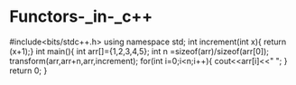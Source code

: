 # Functors-_in-_c++
#include<bits/stdc++.h>
using namespace std;
int increment(int x){
return (x+1);}
int main(){
int arr[]={1,2,3,4,5};
int n =sizeof(arr)/sizeof(arr[0]);
transform(arr,arr+n,arr,increment);
for(int i=0;i<n;i++){
cout<<arr[i]<<" ";
}
return 0;
}
